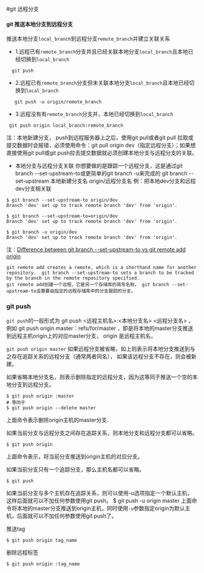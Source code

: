 #git 远程分支

#### git 推送本地分支到远程分支
推送本地分支`local_branch`到远程分支`remote_branch`并建立关联关系
  * 1.远程已有`remote_branch`分支并且已经关联本地分支`local_branch`且本地已经切换到`local_branch`
```
  git push
```
  * 2.远程已有`remote_branch`分支但未关联本地分支`local_branch`且本地已经切换到`local_branch`
```
   git push -u origin/remote_branch
```
  * 3.远程没有有`remote_branch`分支并，本地已经切换到`local_branch`
```
 git push origin local_branch:remote_branch
```
注：本地新建分支， push到远程服务器上之后，使用git pull或者git pull 拉取或提交数据时会报错，必须使用命令：git pull origin dev（指定远程分支）；如果想直接使用git pull或git push拉去提交数据就必须创建本地分支与远程分支的关联。

* 本地分支与远程分支关联
你想要做的是跟踪一个远程分支，这是通过git branch --set-upstream-to或更简单的git branch -u来完成的
git branch --set-upstream 本地新建分支名 origin/远程分支名
例：把本地dev分支和远程dev分支相关联
```
$ git branch --set-upstream-to origin/dev
Branch 'dev' set up to track remote branch 'dev' from 'origin'.
```
```
$ git branch --set-upstream-to=origin/dev
Branch 'dev' set up to track remote branch 'dev' from 'origin'.
```
```
$ git branch -u origin/dev
Branch 'dev' set up to track remote branch 'dev' from 'origin'.
```
注：[Difference between git branch --set-upstream-to vs git remote add origin](https://stackoverflow.com/questions/14169130/difference-between-git-branch-set-upstream-to-vs-git-remote-add-origin)
```
git remote add creates a remote, which is a shorthand name for another repository.  git branch --set-upstream-to sets a branch to be tracked by the branch in the remote repository specified.
git remote add创建一个远程，它是另一个存储库的简写名称。 git branch --set-upstream-to设置要由指定的远程存储库中的分支跟踪的分支。
```

### git push
`git push`的一般形式为 git push <远程主机名>:<本地分支名>  <远程分支名> ，例如 git push origin master：refs/for/master ，即是将本地的master分支推送到远程主机origin上的对应master分支， origin 是远程主机名，

`git push origin master` 如果远程分支被省略，如上则表示将本地分支推送到与之存在追踪关系的远程分支（通常两者同名），
如果该远程分支不存在，则会被新建。

如果省略本地分支名，则表示删除指定的远程分支，因为这等同于推送一个空的本地分支到远程分支。
```
$ git push origin :master
# 等同于
$ git push origin --delete master
```
上面命令表示删除origin主机的master分支.

如果当前分支与远程分支之间存在追踪关系，则本地分支和远程分支都可以省略。
```
$ git push origin
```
上面命令表示，将当前分支推送到origin主机的对应分支。

如果当前分支只有一个追踪分支，那么主机名都可以省略。
```
$ git push
```
如果当前分支与多个主机存在追踪关系，则可以使用-u选项指定一个默认主机，这样后面就可以不加任何参数使用git push。
$ git push -u origin master
上面命令将本地的master分支推送到origin主机，同时使用` -u `参数指定origin为默认主机，后面就可以不加任何参数使用git push了。

推送tag
```
$ git push origin tag_name
```

删除远程标签
```
$ git push origin :tag_name
```














